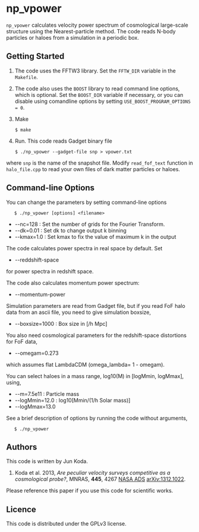 np_vpower
=========

`np_vpower` calculates velocity power spectrum of cosmological
large-scale structure using the Nearest-particle method. The code
reads N-body particles or haloes from a simulation in a periodic box.

## Getting Started

1. The code uses the FFTW3 library. Set the `FFTW_DIR` variable in the
`Makefile`.

2. The code also uses the `BOOST` library to read command line
options, which is optional. Set the `BOOST_DIR` variable if necessary,
or you can disable using comandline options by setting
`USE_BOOST_PROGRAM_OPTIONS = 0`.

3. Make

       $ make

4. Run. This code reads Gadget binary file

       $ ./np_vpower --gadget-file snp > vpower.txt

where `snp` is the name of the snapshot file. Modify `read_fof_text`
function in `halo_file.cpp` to read your own files of dark matter
particles or haloes.

## Command-line Options
You can change the parameters by setting command-line options

       $ ./np_vpower [options] <filename>

* --nc=128   : Set the number of grids for the Fourier Transform.
* --dk=0.01  : Set dk to change output k binning
* --kmax=1.0 : Set kmax to fix the value of maximum k in the output

The code calculates power spectra in real space by default. Set

* --reddshift-space

for power spectra in redshift space.

The code also calculates momentum power spectrum:

* --momentum-power

Simulation parameters are read from Gadget file, but if you read FoF
halo data from an ascii file, you need to give simulation boxsize,

* --boxsize=1000 : Box size in [/h Mpc]

You also need cosmological parameters for the redshift-space
distortions for FoF data,

* --omegam=0.273

which assumes flat LambdaCDM (omega_lambda= 1 - omegam).

You can select haloes in a mass range, log10(M) in [logMmin, logMmax], using,

* --m=7.5e11       : Particle mass
* --logMmin=12.0   : log10[Mmin/(1/h Solar mass)]
* --logMmax=13.0

See a brief description of options by running the code without arguments,

       $ ./np_vpower


## Authors
This code is written by Jun Koda.

1. Koda et al. 2013, *Are peculiar velocity surveys competitive as a
cosmological probe?*,
MNRAS, **445**, 4267
[NASA ADS](http://adsabs.harvard.edu/abs/2014MNRAS.445.4267K)
[arXiv:1312.1022](http://arxiv.org/abs/1312.1022).

Please reference this paper if you use this code for scientific works.

## Licence
This code is distributed under the GPLv3 license.

